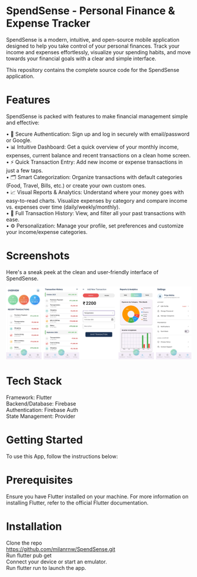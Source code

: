 # SpendSense - Personal Finance & Expense Tracker
SpendSense is a modern, intuitive, and open-source mobile application designed to help you take control of your personal finances. Track your income and expenses effortlessly, visualize your spending habits, and move towards your financial goals with a clear and simple interface.

This repository contains the complete source code for the SpendSense application.

# Features
SpendSense is packed with features to make financial management simple and effective:

• 🔐 Secure Authentication: Sign up and log in securely with email/password or Google. \
• 📊 Intuitive Dashboard: Get a quick overview of your monthly income, expenses, current balance and recent transactions on a clean home screen. \
• ⚡ Quick Transaction Entry: Add new income or expense transactions in just a few taps. \
• 🗂️ Smart Categorization: Organize transactions with default categories (Food, Travel, Bills, etc.) or create your own custom ones. \
• 📈 Visual Reports & Analytics: Understand where your money goes with easy-to-read charts. Visualize expenses by category and compare income vs. expenses over time (daily/weekly/monthly). \
• 📜 Full Transaction History: View, and filter all your past transactions with ease. \
• ⚙️ Personalization: Manage your profile, set preferences and customize your income/expense categories.

# Screenshots
Here's a sneak peek at the clean and user-friendly interface of SpendSense.

![alt text](assets/images/screenshots.png)

# Tech Stack
Framework: Flutter \
Backend/Database: Firebase \
Authentication: Firebase Auth \
State Management: Provider

# Getting Started
To use this App, follow the instructions below:

# Prerequisites
Ensure you have Flutter installed on your machine. For more information on installing Flutter, refer to the official Flutter documentation.

# Installation
Clone the repo \
https://github.com/milanrnw/SpendSense.git \
Run flutter pub get \
Connect your device or start an emulator. \
Run flutter run to launch the app.
